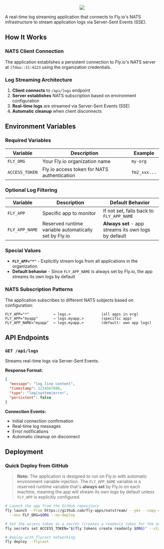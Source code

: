 <div align="center">
  <picture>
    <source media="(prefers-color-scheme: dark)" srcset="https://github.com/user-attachments/assets/a5099e99-5a87-498d-bd12-e0d5095496f3">
    <img src="https://github.com/user-attachments/assets/7083bbb6-a51a-41d8-b6e0-e43fd797905d"</img>
  </picture>
</div>

A real-time log streaming application that connects to Fly.io's NATS infrastructure to stream application logs via Server-Sent Events (SSE).

## How It Works

### NATS Client Connection

The application establishes a persistent connection to Fly.io's NATS server at `[fdaa::3]:4223` using the organization credentials.

### Log Streaming Architecture

1. **Client connects** to `/api/logs` endpoint
2. **Server establishes** NATS subscription based on environment configuration
3. **Real-time logs** are streamed via Server-Sent Events (SSE)
4. **Automatic cleanup** when client disconnects

## Environment Variables

### Required Variables

| Variable | Description | Example |
|----------|-------------|---------|
| `FLY_ORG` | Your Fly.io organization name | `my-org` |
| `ACCESS_TOKEN` | Fly.io access token for NATS authentication | `fm2_xxx...` |

### Optional Log Filtering

| Variable | Description | Default Behavior |
|----------|-------------|------------------|
| `FLY_APP` | Specific app to monitor | If not set, falls back to `FLY_APP_NAME` |
| `FLY_APP_NAME` | Reserved runtime variable automatically set by Fly.io | **Always set** - app streams its own logs by default |

### Special Values

- **`FLY_APP="*"`** - Explicitly stream logs from all applications in the organization
- **Default behavior** - Since `FLY_APP_NAME` is always set by Fly.io, the app streams its own logs by default

### NATS Subscription Patterns

The application subscribes to different NATS subjects based on configuration:

```
FLY_APP="*"           → logs.>              (all apps in org)
FLY_APP="myapp"       → logs.myapp.>        (specific app)
FLY_APP_NAME="myapp"  → logs.myapp.>        (default: own app logs)
```

## API Endpoints

### `GET /api/logs`

Streams real-time logs via Server-Sent Events.

**Response Format:**
```json
{
  "message": "log line content",
  "timestamp": 1234567890,
  "type": "log|system|error",
  "persistent": false
}
```

**Connection Events:**
- Initial connection confirmation
- Real-time log messages
- Error notifications
- Automatic cleanup on disconnect

## Deployment

### Quick Deploy from GitHub

> **Note:** The application is designed to run on Fly.io with automatic environment variable injection. The `FLY_APP_NAME` variable is a reserved runtime variable that's **always set** by Fly.io on each machine, meaning the app will stream its own logs by default unless `FLY_APP` is explicitly configured.

```bash
# Launch the app from the GitHub repository
fly launch --from https://github.com/fly-apps/natstream/ --yes --copy-config --org $ORG \
  --env FLY_ORG=$ORG --no-deploy

# Set the access token as a secret (creates a readonly token for the org)
fly secrets set ACCESS_TOKEN="$(fly tokens create readonly $ORG)" --stage

# Deploy with flycast networking
fly deploy --flycast
```
